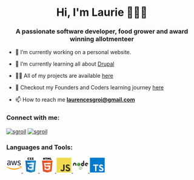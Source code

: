 <h1 align="center">Hi, I'm Laurie 🙆🏽‍♂️</h1>
<h3 align="center">A passionate software developer, food grower and award winning allotmenteer</h3>

- 🔭 I’m currently working on a personal website.

- 🌱 I’m currently learning all about [Drupal](https://www.drupal.org/)

- 👨‍💻 All of my projects are available [here](https://github.com/sgroi-l?tab=repositories)

- 📝 Checkout my Founders and Coders learning journey [here](https://github.com/sgroi-l/FAC-Portfolio)

- 📫 How to reach me **laurencesgroi@gmail.com**

<h3 align="left">Connect with me:</h3>
<p align="left">
<a href="https://twitter.com/sgroil" target="blank"><img align="center" src="https://raw.githubusercontent.com/rahuldkjain/github-profile-readme-generator/master/src/images/icons/Social/twitter.svg" alt="sgroil" height="30" width="40" /></a>
<a href="https://linkedin.com/in/sgroil" target="blank"><img align="center" src="https://raw.githubusercontent.com/rahuldkjain/github-profile-readme-generator/master/src/images/icons/Social/linked-in-alt.svg" alt="sgroil" height="30" width="40" /></a>
</p>

<h3 align="left">Languages and Tools:</h3>
<p align="left"> <a href="https://aws.amazon.com" target="_blank" rel="noreferrer"> <img src="https://raw.githubusercontent.com/devicons/devicon/master/icons/amazonwebservices/amazonwebservices-original-wordmark.svg" alt="aws" width="40" height="40"/> </a> <a href="https://www.w3schools.com/css/" target="_blank" rel="noreferrer"> <img src="https://raw.githubusercontent.com/devicons/devicon/master/icons/css3/css3-original-wordmark.svg" alt="css3" width="40" height="40"/> </a> <a href="https://www.w3.org/html/" target="_blank" rel="noreferrer"> <img src="https://raw.githubusercontent.com/devicons/devicon/master/icons/html5/html5-original-wordmark.svg" alt="html5" width="40" height="40"/> </a> <a href="https://developer.mozilla.org/en-US/docs/Web/JavaScript" target="_blank" rel="noreferrer"> <img src="https://raw.githubusercontent.com/devicons/devicon/master/icons/javascript/javascript-original.svg" alt="javascript" width="40" height="40"/> </a> <a href="https://nodejs.org" target="_blank" rel="noreferrer"> <img src="https://raw.githubusercontent.com/devicons/devicon/master/icons/nodejs/nodejs-original-wordmark.svg" alt="nodejs" width="40" height="40"/> </a> <a href="https://www.typescriptlang.org/" target="_blank" rel="noreferrer"> <img src="https://raw.githubusercontent.com/devicons/devicon/master/icons/typescript/typescript-original.svg" alt="typescript" width="40" height="40"/> </a> </p>

